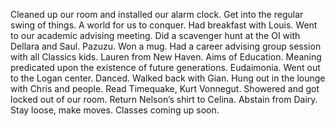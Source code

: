 Cleaned up our room and installed our alarm clock. Get into the regular swing of things. A world for us to conquer. Had breakfast with Louis. Went to our academic advising meeting. Did a scavenger hunt at the OI with Dellara and Saul. Pazuzu. Won a mug. Had a career advising group session with all Classics kids. Lauren from New Haven. Aims of Education. Meaning predicated upon the existence of future generations. Eudaimonia. Went out to the Logan center. Danced. Walked back with Gian. Hung out in the lounge with Chris and people. Read Timequake, Kurt Vonnegut. Showered and got locked out of our room. Return Nelson’s shirt to Celina. Abstain from Dairy. Stay loose, make moves. Classes coming up soon.
